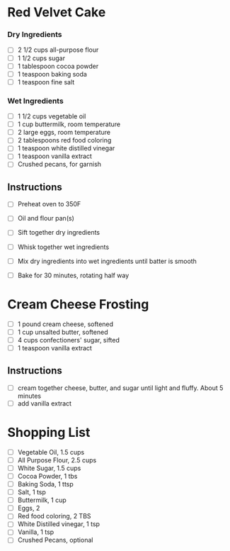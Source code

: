 # Red Velvet Cake

### Dry Ingredients
- [ ] 2 1/2 cups all-purpose flour
- [ ] 1 1/2 cups sugar
- [ ] 1 tablespoon cocoa powder
- [ ] 1 teaspoon baking soda
- [ ] 1 teaspoon fine salt

### Wet Ingredients
- [ ] 1 1/2 cups vegetable oil
- [ ] 1 cup buttermilk, room temperature
- [ ] 2 large eggs, room temperature
- [ ] 2 tablespoons red food coloring
- [ ] 1 teaspoon white distilled vinegar
- [ ] 1 teaspoon vanilla extract
- [ ] Crushed pecans, for garnish

## Instructions
- [ ] Preheat oven to 350F
- [ ] Oil and flour pan(s)
- [ ] Sift together dry ingredients
- [ ] Whisk together wet ingredients
- [ ] Mix dry ingredients into wet ingredients until batter is smooth
- [ ] Bake for 30 minutes, rotating half way


# Cream Cheese Frosting
- [ ] 1 pound cream cheese, softened
- [ ] 1 cup unsalted butter, softened
- [ ] 4 cups confectioners' sugar, sifted
- [ ] 1 teaspoon vanilla extract

## Instructions
- [ ] cream together cheese, butter, and sugar until light and fluffy. About 5 minutes
- [ ] add vanilla extract

# Shopping List
- [ ] Vegetable Oil, 1.5 cups
- [ ] All Purpose Flour, 2.5 cups
- [ ] White Sugar, 1.5 cups
- [ ] Cocoa Powder, 1 tbs
- [ ] Baking Soda, 1 ttsp
- [ ] Salt, 1 tsp
- [ ] Buttermilk, 1 cup
- [ ] Eggs, 2
- [ ] Red food coloring, 2 TBS
- [ ] White Distilled vinegar, 1 tsp
- [ ] Vanilla, 1 tsp
- [ ] Crushed Pecans, optional
